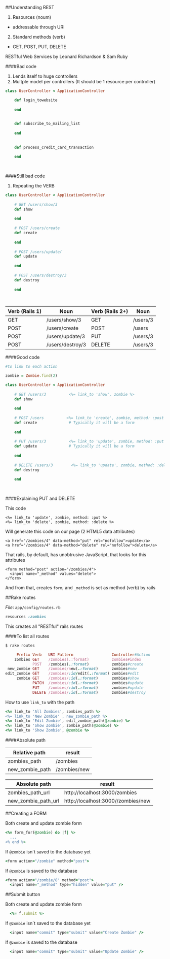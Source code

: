 ##Understanding REST
 1. Resources (noum)
   * addressable through URI
 2. Standard methods (verb)
   * GET, POST, PUT, DELETE

RESTful Web Services
by Leonard Richardson & Sam Ruby

####Bad code

 1. Lends itself to huge controllers
 2. Multple model per controllers (It should be 1 resource per controller)
```ruby
class UserController < ApplicationController

    def login_towebsite
    
    end
    
 
    def subscribe_to_mailing_list
    
    end
    
 
    def process_credit_card_transaction
    
    end
    
    
```



####Still bad code

 1. Repeating the VERB
 
```ruby
class UserController < ApplicationController
    
    # GET /users/show/3
    def show
    
    end
    
    # POST /users/create
    def create
    
    end
    
    # POST /users/update/
    def update
    
    end    
 
    # POST /users/destroy/3
    def destroy
    
    end
    
    
```

| Verb (Rails 1)   | Noun | Verb (Rails 2+)    | Noun |
|---------|------|----------|------|
| GET  | /users/show/3    | GET     | /users/3 |
| POST | /users/create    | POST    | /users   |
| POST | /users/update/3  | PUT     | /users/3 |
| POST | /users/destroy/3 | DELETE  | /users/3 |

####Good code

 
```ruby
#to link to each action

zombie = Zombie.find(2)
```

```ruby
class UserController < ApplicationController
    
    # GET /users/3          <%= link_to 'show', zombie %>
    def show
    
    end
    
    # POST /users          <%= link_to 'create', zombie, method: :post %>
    def create              # Typically it will be a form
    
    end
    
    # PUT /users/3          <%= link_to 'update', zombie, method: :put %>
    def update              # Typically it will be a form
    
    end    
 
    # DELETE /users/3        <%= link_to 'update', zombie, method: :delete %>
    def destroy
    
    end
    
    
```

####Explaining PUT and DELETE

This code
```rails
<%= link_to 'update', zombie, method: :put %>
<%= link_to 'delete', zombie, method: :delete %>
```

Will generate this code on our page (2 HTML5 data attributes)
```rails
<a href="/zombies/4" data-method="put" rel="nofollow">update</a>
<a href="/zombies/4" data-method="delete" rel="nofollow">delete</a>

```

That rails, by default, has unobtrusive JavaScript, that looks for this attributes
```
<form method="post" action="/zombies/4">
  <input name="_method" values="delete">
</form>
```

And from that, creates `form`, and `_method` is set as method (verb) by rails


##Rake routes

_*File*_: `app/config/routes.rb`

```ruby
resources :zombies
```
This creates all "RESTful" rails routes

####To list all routes
```ruby
$ rake routes

     Prefix Verb   URI Pattern                 Controller#Action
    zombies GET    /zombies(.:format)          zombies#index
            POST   /zombies(.:format)          zombies#create
 new_zombie GET    /zombies/new(.:format)      zombies#new
edit_zombie GET    /zombies/:id/edit(.:format) zombies#edit
     zombie GET    /zombies/:id(.:format)      zombies#show
            PATCH  /zombies/:id(.:format)      zombies#update
            PUT    /zombies/:id(.:format)      zombies#update
            DELETE /zombies/:id(.:format)      zombies#destroy
```

How to use `link_to` with the path
```ruby
<%= link_to 'All Zombies', zombies_path %>
<%= link_to 'New Zombie' , new_zombie_path %>
<%= link_to 'Edit Zombie', edit_zombie_path(@zombie) %>
<%= link_to 'Show Zombie', zombie_path(@zombie) %>
<%= link_to 'Show Zombie', @zombie %>

```

####Absolute path

| Relative path | result | 
|---------------|--------|
| zombies_path  | /zombies |
| new_zombie_path  | /zombies/new |

| Absolute path | result | 
|---------------|--------|
| zombies_path_url  | http://localhost:3000/zombies |
| new_zombie_path_url  | http://localhost:3000//zombies/new |


##Creating a FORM

Both create and update zombie form

```ruby
<%= form_for(@zombie) do |f| %>
  ...
<% end %>
```

If `@zombie` isn´t saved to the database yet 
```ruby
<form action="/zombie" method="post">
```

If `@zombie` is saved to the database
```ruby
<form action="/zombie/8" method="post">
  <input name="_method" type="hidden" value="put" />
```

##Submit button

Both create and update zombie form

```ruby
  <%= f.submit %>
```

If `@zombie` isn´t saved to the database yet 
```ruby
  <input name="commit" type="submit" value="Create Zombie" />
```

If `@zombie` is saved to the database
```ruby
  <input name="commit" type="submit" value="Update Zombie" />
```






